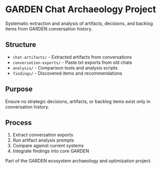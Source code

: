 # GARDEN Chat Archaeology Project

Systematic extraction and analysis of artifacts, decisions, and backlog items from GARDEN conversation history.

## Structure
- `chat-artifacts/` - Extracted artifacts from conversations
- `conversation-exports/` - Paste.txt exports from old chats
- `analysis/` - Comparison tools and analysis scripts  
- `findings/` - Discovered items and recommendations

## Purpose
Ensure no strategic decisions, artifacts, or backlog items exist only in conversation history.

## Process
1. Extract conversation exports
2. Run artifact analysis prompts
3. Compare against current systems
4. Integrate findings into core GARDEN

Part of the GARDEN ecosystem archaeology and optimization project.

